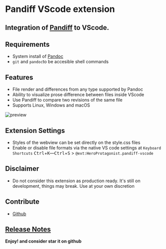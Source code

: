# Pandiff VScode extension
## Integration of [Pandiff](https://github.com/davidar/pandiff) to VScode.

## Requirements

- System install of [Pandoc](https://pandoc.org/installing.html)
- `git` and `pandoc`to be accesible shell commands 

## Features

- File render and differences from any type supported by Pandoc
- Ability to visualize prose difference between files inside VScode
- Use Pandiff to compare two revisions of the same file
- Supports Linux, Windows and macOS


![preview](https://raw.githubusercontent.com/carafelix/pandiff-vscode/main/img/gateway.gif)

## Extension Settings

- Styles of the webview can be set directly on the style.css files
- Enable or disable file formats via the native VS code settings at `Keyboard Shortcuts` <kbd>Ctrl</kbd>+<kbd>K</kbd>―<kbd>Ctrl</kbd>+<kbd>S</kbd> > `@ext:HeroProtagonist.pandiff-vscode`

## Disclaimer

- Do not consider this extension as production ready. It's still on development, things may break. Use at your own discretion  

## Contribute

* [Github](https://github.com/carafelix/pandiff-vscode)

## [Release Notes](CHANGELOG.md)

**Enjoy! and consider star it on github**
